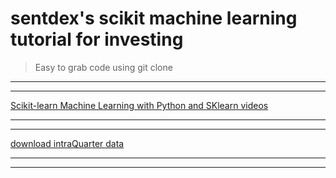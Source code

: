# sentdex's scikit machine learning tutorial for investing

> Easy to grab code using git clone

***
***

[Scikit-learn Machine Learning with Python and SKlearn videos](https://www.youtube.com/playlist?list=PLQVvvaa0QuDd0flgGphKCej-9jp-QdzZ3 "Scikit-learn Machine Learning with Python and SKlearn videos")

***
***

[download intraQuarter data](http://pythonprogramming.net/downloads/intraQuarter.zip "download intraQuarter data")

***
***

